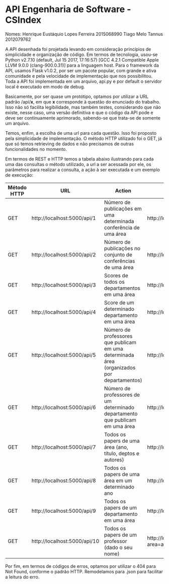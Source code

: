 # API Engenharia de Software - CSIndex

Nomes: 
Henrique Eustáquio Lopes Ferreira     2015068990
Tiago Melo Tannus                     2012079762

A API desenhada foi projetada levando em consideração princípios de simplicidade e organização de código. Em termos de tecnologia, usou-se Python v2.7.10 (default, Jul 15 2017, 17:16:57) [GCC 4.2.1 Compatible Apple LLVM 9.0.0 (clang-900.0.31)] para a linguagem host. Para o framework da API, usamos Flask v1.0.2, por ser um pacote popular, com grande e ativa comunidade e pela velocidade de implementação que nos possibilitou. Toda a API foi implementada em um arquivo, api.py e por default o servidor local é executado em modo de debug.

Basicamente, por ser quase um protótipo, optamos por utilizar a URL padrão /api/__x__, em que __x__ corresponde à questão do enunciado do trabalho. Isso não só facilita legibilidade, mas também testes, considerando que não existe, nesse caso, uma versão definitiva e que o código da API pode e deve ser continuamente aprimorado, sabendo-se que trata-se de somente um arquivo.

Temos, enfim, a escolha de uma url para cada questão. Isso foi proposto pela simplicidade de implementação. O método HTTP utilizado foi o GET, já que só temos retrieving de dados e não precisamos de outras funcionalidades no momento.

Em termos de REST e HTTP temos a tabela abaixo ilustrando para cada uma das consultas o método utilizado, a url a ser acessada por ele, os parâmetros para realizar a consulta, a ação à ser executada e um exemplo de execução:


| Método HTTP | URL | Action | Exemplo |
| --- | --- | --- | --- |
| GET | http://localhost:5000/api/1 | Número de publicações em uma determinada conferência de uma área | http://localhost:5000/api/1?area=ai&conf=GECCO |
| GET | http://localhost:5000/api/2 | Número de publicações no conjunto de conferências de uma área | http://localhost:5000/api/2?area=se |
| GET | http://localhost:5000/api/3 | Scores de todos os departamentos em uma área | http://localhost:5000/api/3?area=ai |
| GET | http://localhost:5000/api/4 | Score de um determinado departamento em uma área | http://localhost:5000/api/4?area=se&dep=UFMG |
| GET | http://localhost:5000/api/5 | Número de professores que publicam em uma determinada área (organizados por departamentos) | http://localhost:5000/api/5?area=se |
| GET | http://localhost:5000/api/6 | Número de professores de um determinado departamento que publicam em uma área | http://localhost:5000/api/6?area=se&dep=UFMG |
| GET | http://localhost:5000/api/7 | Todos os papers de uma área (ano, título, deptos e autores) | http://localhost:5000/api/7?area=ai |
| GET | http://localhost:5000/api/8 | Todos os papers de uma área em um determinado ano | http://localhost:5000/api/8area=ai&year=2015 |
| GET | http://localhost:5000/api/9 | Todos os papers de um departamento em uma área | http://localhost:5000/api/9?areai=ai&dept=UFRGS |
| GET | http://localhost:5000/api/10 | Todos os papers de um professor (dado o seu nome) | http://localhost:5000/api/10?area=ai&prof=Mohammad%20Rashedul%20Hasan |


Por fim, em termos de códigos de erros, optamos por utilizar o 404 para Not Found, conforme o padrão HTTP. Remodelamos para .json para facilitar a leitura do erro.
